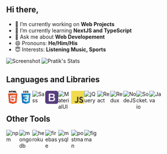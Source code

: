 ## Hi there,

- 🔭 I’m currently working on **Web Projects**
- 🌱 I’m currently learning **NextJS and TypeScript**
- 💬 Ask me about **Web Developement**
- 😄 Pronouns: **He/Him/His**
- 😇 Interests: **Listening Music, Sports**

![Screenshot](https://user-images.githubusercontent.com/80754608/122510210-d242f100-d022-11eb-910e-662677f711d8.png)
![Pratik's Stats](https://github-readme-stats.vercel.app/api?username=sahupratik30&theme=tokyonight&show_icons=true)

## Languages and Libraries
<img align="left" alt="HTML5" width="35px" src="https://raw.githubusercontent.com/github/explore/80688e429a7d4ef2fca1e82350fe8e3517d3494d/topics/html/html.png" />
<img align="left" alt="CSS3" width="35px" src="https://raw.githubusercontent.com/github/explore/80688e429a7d4ef2fca1e82350fe8e3517d3494d/topics/css/css.png" />
<img align="left" alt="Sass" width="35px" src="https://www.vectorlogo.zone/logos/sass-lang/sass-lang-icon.svg" />
<img align="left" alt="Bootstrap" width="35px" src="https://raw.githubusercontent.com/github/explore/80688e429a7d4ef2fca1e82350fe8e3517d3494d/topics/bootstrap/bootstrap.png" />
<img align="left" alt="MaterialUI" width="35px" src="https://material-ui.com/static/logo_raw.svg" />
<img align="left" alt="JS" width="35px" src="https://raw.githubusercontent.com/github/explore/80688e429a7d4ef2fca1e82350fe8e3517d3494d/topics/javascript/javascript.png" />
<img align="left" alt="jQuery" width="35px" src="https://www.vectorlogo.zone/logos/jquery/jquery-icon.svg" />
<img align="left" alt="React" width="35px" src="https://www.vectorlogo.zone/logos/reactjs/reactjs-icon.svg" />
<img align="left" alt="Redux" width="35px" src="https://cdn.freebiesupply.com/logos/large/2x/redux-logo-svg-vector.svg" />
<img align="left" alt="NodeJS" width="35px" src="https://www.vectorlogo.zone/logos/nodejs/nodejs-icon.svg" />
<img align="left" alt="Socket.io" width="35px" src="https://upload.wikimedia.org/wikipedia/commons/9/96/Socket-io.svg" />
<img align="left" alt="Java" width="35px" src="https://www.vectorlogo.zone/logos/java/java-icon.svg" />
<br />
<br />

## Other Tools
<img align="left" alt="npm" width="35px" src="https://www.vectorlogo.zone/logos/npmjs/npmjs-icon.svg" />
<img align="left" alt="mongodb" width="35px" src="https://www.vectorlogo.zone/logos/mongodb/mongodb-icon.svg" />
<img align="left" alt="heroku" width="35px" src="https://www.vectorlogo.zone/logos/heroku/heroku-icon.svg" />
<img align="left" alt="firebase" width="35px" src="https://www.vectorlogo.zone/logos/firebase/firebase-icon.svg" />
<img align="left" alt="mysql" width="35px" src="https://www.vectorlogo.zone/logos/mysql/mysql-icon.svg" />
<img align="left" alt="postman" width="35px" src="https://www.vectorlogo.zone/logos/getpostman/getpostman-icon.svg" />
<img align="left" alt="figma" width="35px" src="https://www.vectorlogo.zone/logos/figma/figma-icon.svg" />
